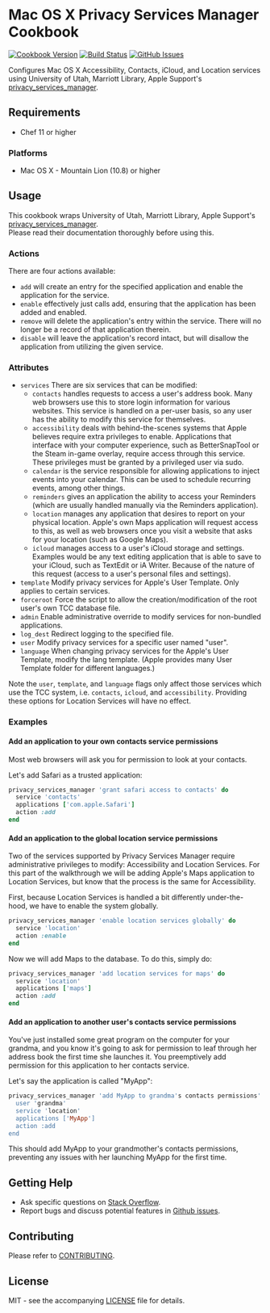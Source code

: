 # Mac OS X Privacy Services Manager Cookbook

[![Cookbook Version](http://img.shields.io/cookbook/v/privacy_services_manager.svg?style=flat-square)][cookbook]
[![Build Status](http://img.shields.io/travis/dhoer/chef-privacy_services_manager.svg?style=flat-square)][travis]
[![GitHub Issues](http://img.shields.io/github/issues/dhoer/chef-privacy_services_manager.svg?style=flat-square)][github]

[cookbook]: https://supermarket.chef.io/cookbooks/privacy_services_manager
[travis]: https://travis-ci.org/dhoer/chef-privacy_services_manager
[github]: https://github.com/dhoer/chef-privacy_services_manager/issues


Configures Mac OS X Accessibility, Contacts, iCloud, and Location services using 
University of Utah, Marriott Library, Apple Support's 
[privacy_services_manager](https://github.com/univ-of-utah-marriott-library-apple/privacy_services_manager).

## Requirements

- Chef 11 or higher

### Platforms

- Mac OS X - Mountain Lion (10.8) or higher

## Usage

This cookbook wraps University of Utah, Marriott Library, Apple Support's 
[privacy_services_manager](https://github.com/univ-of-utah-marriott-library-apple/privacy_services_manager).  
Please read their documentation thoroughly before using this.

### Actions

There are four actions available:

- `add` will create an entry for the specified application and enable the application for the service.
- `enable` effectively just calls add, ensuring that the application has been added and enabled.
- `remove` will delete the application's entry within the service. There will no longer be a record of that application therein.
- `disable` will leave the application's record intact, but will disallow the application from utilizing the given service.

### Attributes

- `services` There are six services that can be modified:
  - `contacts` handles requests to access a user's address book. Many web browsers use this to store login information 
for various websites. This service is handled on a per-user basis, so any user has the ability to modify this service 
for themselves.
  - `accessibility` deals with behind-the-scenes systems that Apple believes require extra privileges to enable. 
Applications that interface with your computer experience, such as BetterSnapTool or the Steam in-game overlay, 
require access through this service. These privileges must be granted by a privileged user via sudo.
  - `calendar` is the service responsible for allowing applications to inject events into your calendar. This can be 
used to schedule recurring events, among other things.
  - `reminders` gives an application the ability to access your Reminders (which are usually handled manually via the 
Reminders application).
  - `location` manages any application that desires to report on your physical location. Apple's own Maps application 
will request access to this, as well as web browsers once you visit a website that asks for your location (such as 
Google Maps). 
  - `icloud` manages access to a user's iCloud storage and settings. Examples would be any text editing application 
that is able to save to your iCloud, such as TextEdit or iA Writer. Because of the nature of this request (access to 
a user's personal files and settings).
- `template`	Modify privacy services for Apple's User Template. Only applies to certain services.
- `forceroot`	Force the script to allow the creation/modification of the root user's own TCC database file.
- `admin`	Enable administrative override to modify services for non-bundled applications. 
- `log_dest` Redirect logging to the specified file.
- `user` Modify privacy services for a specific user named "user". 
- `language` 	When changing privacy services for the Apple's User Template, modify the lang template. 
(Apple provides many User Template folder for different languages.)

Note the `user`, `template`, and `language` flags only affect those services which use the TCC system, i.e. `contacts`, 
`icloud`, and `accessibility`. Providing these options for Location Services will have no effect.

### Examples

#### Add an application to your own contacts service permissions

Most web browsers will ask you for permission to look at your contacts. 

Let's add Safari as a trusted application:

```ruby
privacy_services_manager 'grant safari access to contacts' do
  service 'contacts'
  applications ['com.apple.Safari']
  action :add
end
```

#### Add an application to the global location service permissions

Two of the services supported by Privacy Services Manager require administrative privileges to modify: 
Accessibility and Location Services. For this part of the walkthrough we will be adding Apple's Maps application to 
Location Services, but know that the process is the same for Accessibility.

First, because Location Services is handled a bit differently under-the-hood, we have to enable the system globally. 

```ruby
privacy_services_manager 'enable location services globally' do
  service 'location'
  action :enable
end
```

Now we will add Maps to the database. To do this, simply do:

```ruby
privacy_services_manager 'add location services for maps' do
  service 'location'
  applications ['maps']
  action :add
end
```

#### Add an application to another user's contacts service permissions

You've just installed some great program on the computer for your grandma, and you know it's going to ask for 
permission to leaf through her address book the first time she launches it.  You preemptively add permission for 
this application to her contacts service.

Let's say the application is called "MyApp":

```ruby
privacy_services_manager 'add MyApp to grandma's contacts permissions' do
  user 'grandma'
  service 'location'
  applications ['MyApp']
  action :add
end
```

This should add MyApp to your grandmother's contacts permissions, preventing any issues with her launching MyApp 
for the first time.


## Getting Help

- Ask specific questions on [Stack Overflow](http://stackoverflow.com/questions/tagged/chef-privacy_services_manager).
- Report bugs and discuss potential features in
[Github issues](https://github.com/dhoer/chef-privacy_services_manager/issues).

## Contributing

Please refer to [CONTRIBUTING](https://github.com/dhoer/chef-privacy_services_manager/blob/master/CONTRIBUTING.md).

## License

MIT - see the accompanying [LICENSE](https://github.com/dhoer/chef-privacy_services_manager/blob/master/LICENSE.md) 
file for details.
